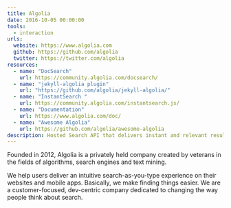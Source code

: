 ```yaml
---
title: Algolia
date: 2016-10-05 00:00:00
tools:
  - interaction
urls:
  website: https://www.algolia.com
  github: https://github.com/algolia
  twitter: https://twitter.com/algolia
resources:
  - name: "DocSearch"
    url: https://community.algolia.com/docsearch/
  - name: "jekyll-algolia plugin"
    url: "https://github.com/algolia/jekyll-algolia/"
  - name: "InstantSearch "
    url: https://community.algolia.com/instantsearch.js/
  - name: "Documentation"
    url: https://www.algolia.com/doc/
  - name: "Awesome Algolia"
    url: https://github.com/algolia/awesome-algolia
description: Hosted Search API that delivers instant and relevant results from the first keystroke
---
```


Founded in 2012, Algolia is a privately held company created by veterans in the fields of algorithms, search engines and text mining.

We help users deliver an intuitive search-as-you-type experience on their websites and mobile apps. Basically, we make finding things easier. We are a customer-focused, dev-centric company dedicated to changing the way people think about search.
